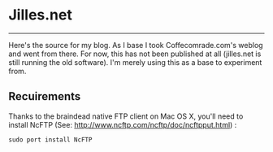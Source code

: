 # Jilles.net
***
Here's the source for my blog. As I base I took Coffecomrade.com's weblog and went from there. For now, this has not been published at all (jilles.net is still running the old software). I'm merely using this as a base to experiment from.

Recuirements
------------
Thanks to the braindead native FTP client on Mac OS X, you'll need to install NcFTP (See: http://www.ncftp.com/ncftp/doc/ncftpput.html) :

    sudo port install NcFTP
